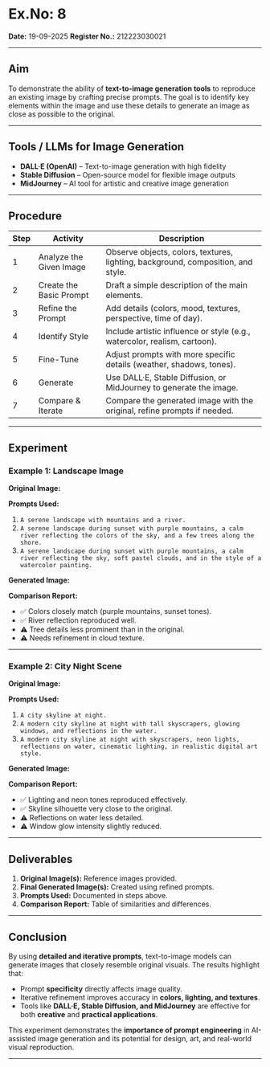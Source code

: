 
# Ex.No: 8
**Date:** 19-09-2025
**Register No.:** 212223030021

---

## Aim
To demonstrate the ability of **text-to-image generation tools** to reproduce an existing image by crafting precise prompts. The goal is to identify key elements within the image and use these details to generate an image as close as possible to the original.

---

## Tools / LLMs for Image Generation
- **DALL·E (OpenAI)** – Text-to-image generation with high fidelity
- **Stable Diffusion** – Open-source model for flexible image outputs
- **MidJourney** – AI tool for artistic and creative image generation

---

## Procedure

| Step | Activity | Description |
|------|-----------|-------------|
| 1 | Analyze the Given Image | Observe objects, colors, textures, lighting, background, composition, and style. |
| 2 | Create the Basic Prompt | Draft a simple description of the main elements. |
| 3 | Refine the Prompt | Add details (colors, mood, textures, perspective, time of day). |
| 4 | Identify Style | Include artistic influence or style (e.g., watercolor, realism, cartoon). |
| 5 | Fine-Tune | Adjust prompts with more specific details (weather, shadows, tones). |
| 6 | Generate | Use DALL·E, Stable Diffusion, or MidJourney to generate the image. |
| 7 | Compare & Iterate | Compare the generated image with the original, refine prompts if needed. |

---

## Experiment

### Example 1: Landscape Image

**Original Image:**


**Prompts Used:**
1. `A serene landscape with mountains and a river.`
2. `A serene landscape during sunset with purple mountains, a calm river reflecting the colors of the sky, and a few trees along the shore.`
3. `A serene landscape during sunset with purple mountains, a calm river reflecting the sky, soft pastel clouds, and in the style of a watercolor painting.`

**Generated Image:**


**Comparison Report:**
- ✅ Colors closely match (purple mountains, sunset tones).
- ✅ River reflection reproduced well.
- ⚠ Tree details less prominent than in the original.
- ⚠ Needs refinement in cloud texture.

---

### Example 2: City Night Scene

**Original Image:**

**Prompts Used:**
1. `A city skyline at night.`
2. `A modern city skyline at night with tall skyscrapers, glowing windows, and reflections in the water.`
3. `A modern city skyline at night with skyscrapers, neon lights, reflections on water, cinematic lighting, in realistic digital art style.`

**Generated Image:**

**Comparison Report:**
- ✅ Lighting and neon tones reproduced effectively.
- ✅ Skyline silhouette very close to the original.
- ⚠ Reflections on water less detailed.
- ⚠ Window glow intensity slightly reduced.

---

## Deliverables

1. **Original Image(s):** Reference images provided.
2. **Final Generated Image(s):** Created using refined prompts.
3. **Prompts Used:** Documented in steps above.
4. **Comparison Report:** Table of similarities and differences.

---

## Conclusion
By using **detailed and iterative prompts**, text-to-image models can generate images that closely resemble original visuals. The results highlight that:

- Prompt **specificity** directly affects image quality.
- Iterative refinement improves accuracy in **colors, lighting, and textures**.
- Tools like **DALL·E, Stable Diffusion, and MidJourney** are effective for both **creative** and **practical applications**.

This experiment demonstrates the **importance of prompt engineering** in AI-assisted image generation and its potential for design, art, and real-world visual reproduction.

---